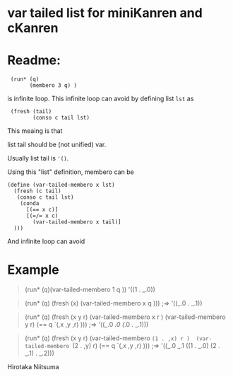 var tailed list for miniKanren and cKanren 
=================


# Readme:
    
     (run* (q) 
     	   (membero 3 q) )

is infinite loop.
This infinite loop can avoid by defining list ` lst ` as 

     (fresh (tail)
     	    (conso c tail lst)

This meaing is that 

list tail should be (not unified) var.

Usually list tail is ` '() `.  

Using this "list" definition, membero can be

    (define (var-tailed-membero x lst)
      (fresh (c tail)
       (conso c tail lst)   
        (conda
          [(== x c)]
          [(=/= x c)
            (var-tailed-membero x tail)]
      )))

And infinite loop can avoid


# Example


  > (run* (q)(var-tailed-membero 1 q ))
  '((1 . _.0))



  > (run* (q)
      (fresh (x)
	     (var-tailed-membero x q ))) 
   ;=> '((_.0 . _.1))


  > (run* (q)
      (fresh (x y r)
	     (var-tailed-membero x r ) 
	     (var-tailed-membero y r)
	     (== q `(,x ,y ,r)  ))) 
    ;=> '((_.0 _.0 (_.0 . _.1)))


   > (run* (q)
      (fresh (x y r)
	     (var-tailed-membero `(1 . ,x) r ) 
	     (var-tailed-membero `(2 . ,y) r)
	     (== q `(,x ,y ,r)  )))
   ;=> '((_.0 _.1 ((1 . _.0) (2 . _.1) . _.2)))




Hirotaka Niitsuma